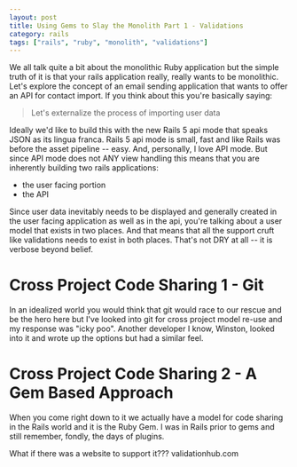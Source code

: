 ```yaml
---
layout: post
title: Using Gems to Slay the Monolith Part 1 - Validations
category: rails
tags: ["rails", "ruby", "monolith", "validations"]
---
```

We all talk quite a bit about the monolithic Ruby application but the simple truth of it is that your rails application really, really wants to be monolithic.  Let's explore the concept of an email sending application that wants to offer an API for contact import.  If you think about this you're basically saying: 

> Let's externalize the process of importing user data

Ideally we'd like to build this with the new Rails 5 api mode that speaks JSON as its lingua franca.  Rails 5 api mode is small, fast and like Rails was before the asset pipeline -- easy.  And, personally, I love API mode.  But since API mode does not ANY view handling this means that you are inherently building two rails applications:

* the user facing portion
* the API 

Since user data inevitably needs to be displayed and generally created in the user facing application as well as in the api, you're talking about a user model that exists in two places.  And that means that all the support cruft like validations needs to exist in both places.  That's not DRY at all -- it is verbose beyond belief.  

# Cross Project Code Sharing 1 - Git

In an idealized world you would think that git would race to our rescue and be the hero here but I've looked into git for cross project model re-use and my response was "icky poo".  Another developer I know, Winston, looked into it and wrote up the options but had a similar feel.

# Cross Project Code Sharing 2 - A Gem Based Approach

When you come right down to it we actually have a model for code sharing in the Rails world and it is the Ruby Gem.  I was in Rails prior to gems and still remember, fondly, the days of plugins.  

What if there was a website to support it??? validationhub.com